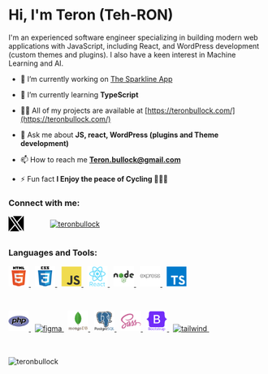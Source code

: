 # Hi, I'm Teron (Teh-RON)

<p>
I'm an experienced software engineer specializing in building modern web applications with JavaScript, including React, and WordPress development (custom themes and plugins). I also have a keen interest in Machine Learning and AI.
</p>

- 🔭 I’m currently working on [The Sparkline App](https://github.com/Teronbullock/sparkline)

- 🌱 I’m currently learning **TypeScript**

- 👨‍💻 All of my projects are available at [https://teronbullock.com/](https://teronbullock.com/)

- 💬 Ask me about **JS, react, WordPress (plugins and Theme development)**

- 📫 How to reach me **Teron.bullock@gmail.com**

- ⚡ Fun fact **I Enjoy the peace of Cycling 🚴🏾‍♂️**
&nbsp;
<h3 align="left">Connect with me:</h3>

<p align="left" style="margin-bottom: 2rem;">
<a href="https://twitter.com/teronbullock" target="blank"><img align="center" src="https://github.com/Teronbullock/Teronbullock/blob/main/X-logo-white.jpg" alt="teronbullock" height="30" width="30" style="margin-right: 2rem;" /></a>
&nbsp;
&nbsp;
<a href="https://linkedin.com/in/teronbullock" target="blank"><img align="center" src="https://raw.githubusercontent.com/rahuldkjain/github-profile-readme-generator/master/src/images/icons/Social/linked-in-alt.svg" alt="teronbullock" height="30" width="30" /></a>
</p>

### Languages and Tools:

<div align="left" width: 75%;"> 
  <a href="https://www.w3.org/html/" target="_blank" rel="noreferrer">
    <img src="https://raw.githubusercontent.com/devicons/devicon/master/icons/html5/html5-original-wordmark.svg" alt="html5" width="40" height="40"/>
  </a>
  &nbsp;
  <a href="https://www.w3schools.com/css/" target="_blank" rel="noreferrer"> 
    <img src="https://raw.githubusercontent.com/devicons/devicon/master/icons/css3/css3-original-wordmark.svg" alt="css3" width="40" height="40"/> 
  </a> 
  &nbsp;
  <a href="https://developer.mozilla.org/en-US/docs/Web/JavaScript" target="_blank" rel="noreferrer"> 
    <img src="https://raw.githubusercontent.com/devicons/devicon/master/icons/javascript/javascript-original.svg" alt="javascript" width="40" height="40"/>
  </a> 
  &nbsp;
  <a href="https://reactjs.org/" target="_blank" rel="noreferrer"> 
    <img src="https://raw.githubusercontent.com/devicons/devicon/master/icons/react/react-original-wordmark.svg" alt="react" width="40" height="40"/> 
  </a> 
  &nbsp;
  <a href="https://nodejs.org" target="_blank" rel="noreferrer"> 
    <img src="https://raw.githubusercontent.com/devicons/devicon/master/icons/nodejs/nodejs-original-wordmark.svg" alt="nodejs" width="40" height="40"/>
  </a> 
  &nbsp;
  <a href="https://expressjs.com" target="_blank" rel="noreferrer"> 
    <img src="https://raw.githubusercontent.com/devicons/devicon/master/icons/express/express-original-wordmark.svg" alt="express" width="40" height="40"/> 
  </a> 
  &nbsp;
  <a href="https://www.typescriptlang.org/" target="_blank" rel="noreferrer"> 
    <img src="https://raw.githubusercontent.com/devicons/devicon/master/icons/typescript/typescript-original.svg" alt="typescript" width="40" height="40"/> 
  </a>   
  
  &nbsp;
  &nbsp;
  
  <a href="https://www.php.net" target="_blank" rel="noreferrer"> 
    <img src="https://raw.githubusercontent.com/devicons/devicon/master/icons/php/php-original.svg" alt="php" width="40" height="40"/> 
  </a>
  &nbsp;
  <a href="https://www.figma.com/" target="_blank" rel="noreferrer"> 
    <img src="https://www.vectorlogo.zone/logos/figma/figma-icon.svg" alt="figma" width="40" height="40"/> 
  </a> 
  &nbsp;
  <a href="https://www.mongodb.com/" target="_blank" rel="noreferrer"> 
    <img src="https://raw.githubusercontent.com/devicons/devicon/master/icons/mongodb/mongodb-original-wordmark.svg" alt="mongodb" width="40" height="40"/> 
  </a> 
  &nbsp;
  <a href="https://www.postgresql.org" target="_blank" rel="noreferrer"> 
    <img src="https://raw.githubusercontent.com/devicons/devicon/master/icons/postgresql/postgresql-original-wordmark.svg" alt="postgresql" width="40" height="40"/> 
  </a>
  &nbsp;
  <a href="https://sass-lang.com" target="_blank" rel="noreferrer"> 
    <img src="https://raw.githubusercontent.com/devicons/devicon/master/icons/sass/sass-original.svg" alt="sass" width="40" height="40"/>
  </a> 
  &nbsp;
  <a href="https://getbootstrap.com" target="_blank" rel="noreferrer"> 
    <img src="https://raw.githubusercontent.com/devicons/devicon/master/icons/bootstrap/bootstrap-plain-wordmark.svg" alt="bootstrap" width="40" height="40"/> 
  </a> 
  &nbsp;
  <a href="https://tailwindcss.com/" target="_blank" rel="noreferrer"> 
    <img src="https://www.vectorlogo.zone/logos/tailwindcss/tailwindcss-icon.svg" alt="tailwind" width="40" height="40"/> 
  </a> 
  &nbsp;
</div>

&nbsp;
&nbsp;
<p style="margin-top: 1rem;">
<img align="center" src="https://github-readme-stats.vercel.app/api/top-langs?username=teronbullock&show_icons=true&locale=en&layout=compact" alt="teronbullock" />
</p>
